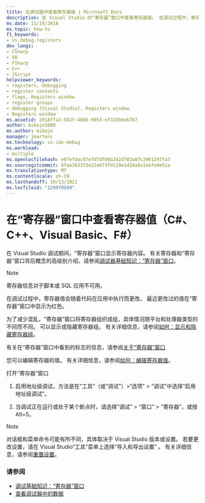 ```yaml
---
title: 在调试器中查看寄存器值 | Microsoft Docs
description: 在 Visual Studio 的“寄存器”窗口中查看寄存器值。 在调试过程中，寄存器值会随着代码在应用中执行而更改。
ms.date: 11/19/2018
ms.topic: how-to
f1_keywords:
- vs.debug.registers
dev_langs:
- CSharp
- VB
- FSharp
- C++
- JScript
helpviewer_keywords:
- registers, debugging
- register contents
- flags, Registers window
- register groups
- debugging [Visual Studio], Registers window
- Registers window
ms.assetid: 2918ffa2-562f-40d6-9053-ef321bbeb767
author: mikejo5000
ms.author: mikejo
manager: jmartens
ms.technology: vs-ide-debug
ms.workload:
- multiple
ms.openlocfilehash: e97efdac07efd7df06b242d783a87c2961297fa7
ms.sourcegitcommit: 8fae163333e22a673fd119e1d2da8a1ebfe0e51a
ms.translationtype: MT
ms.contentlocale: zh-CN
ms.lasthandoff: 10/13/2021
ms.locfileid: "129970589"
---
```

# <a name="view-register-values-in-the-registers-window-c-c-visual-basic-f"></a>在“寄存器”窗口中查看寄存器值（C#、C++、Visual Basic、F#）

在 Visual Studio 调试期间，“寄存器”窗口显示寄存器内容。 有关寄存器和“寄存器”窗口背后概念的高级别介绍，请参阅[调试器基础知识：“寄存器”窗口](../debugger/debugging-basics-registers-window.md)。

> [!NOTE]
> 寄存器信息对于脚本或 SQL 应用不可用。

在调试过程中，寄存器值会随着代码在应用中执行而更改。 最近更改过的值在“寄存器”窗口中显示为红色。

为了减少混乱，“寄存器”窗口将寄存器组织成组，具体情况随平台和处理器类型的不同而不同。 可以显示或隐藏寄存器组。 有关详细信息，请参阅[如何：显示和隐藏寄存器组](../debugger/how-to-display-and-hide-register-groups.md)。

有关在“寄存器”窗口中看到的标志的信息，请参阅[关于“寄存器”窗口](../debugger/debugging-basics-registers-window.md)

您可以编辑寄存器的值。 有关详细信息，请参阅[如何：编辑寄存器值](../debugger/how-to-edit-a-register-value.md)。

打开“寄存器”窗口

1. 启用地址级调试，方法是在“工具”（或“调试”）>“选项” > “调试”中选择“启用地址级调试”。

1. 当调试正在运行或处于某个断点时，请选择“调试” > “窗口” > “寄存器”，或按 Alt+5。

>[!NOTE]
>对话框和菜单命令可能有所不同，具体取决于 Visual Studio 版本或设置。 若要更改设置，请在 Visual Studio“工具”菜单上选择“导入和导出设置” 。 有关详细信息，请参阅[重置设置](../ide/environment-settings.md#reset-settings)。

### <a name="see-also"></a>请参阅

- [调试基础知识：“寄存器”窗口](../debugger/debugging-basics-registers-window.md)
- [查看调试器中的数据](../debugger/viewing-data-in-the-debugger.md)
